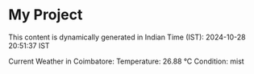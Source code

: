 # My Project

This content is dynamically generated in Indian Time (IST): 2024-10-28 20:51:37 IST


Current Weather in Coimbatore:
Temperature: 26.88 °C
Condition: mist
